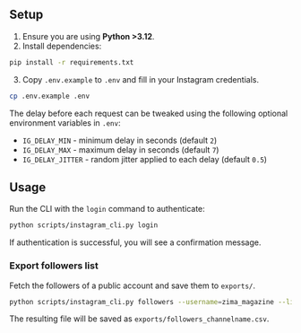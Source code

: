 ## Setup

1. Ensure you are using **Python >3.12**.
2. Install dependencies:

```bash
pip install -r requirements.txt
```

3. Copy `.env.example` to `.env` and fill in your Instagram credentials.

```bash
cp .env.example .env
```

The delay before each request can be tweaked using the following optional
environment variables in `.env`:

* `IG_DELAY_MIN` - minimum delay in seconds (default `2`)
* `IG_DELAY_MAX` - maximum delay in seconds (default `7`)
* `IG_DELAY_JITTER` - random jitter applied to each delay (default `0.5`)

## Usage

Run the CLI with the `login` command to authenticate:

```bash
python scripts/instagram_cli.py login
```

If authentication is successful, you will see a confirmation message.

### Export followers list

Fetch the followers of a public account and save them to `exports/`.

```bash
python scripts/instagram_cli.py followers --username=zima_magazine --limit=20
```

The resulting file will be saved as `exports/followers_channelname.csv`.
